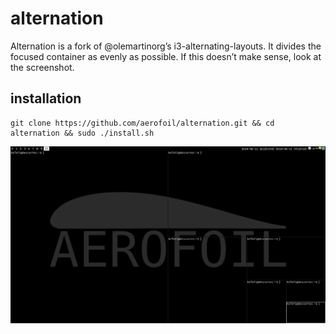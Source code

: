alternation
===

Alternation is a fork of @olemartinorg’s i3-alternating-layouts. It divides the focused container as evenly as possible. If this doesn’t make sense, look at the screenshot.

installation
---

    git clone https://github.com/aerofoil/alternation.git && cd alternation && sudo ./install.sh

![screenshot](https://raw.githubusercontent.com/aerofoil/graphics/master/screenshots/alternation.png)
